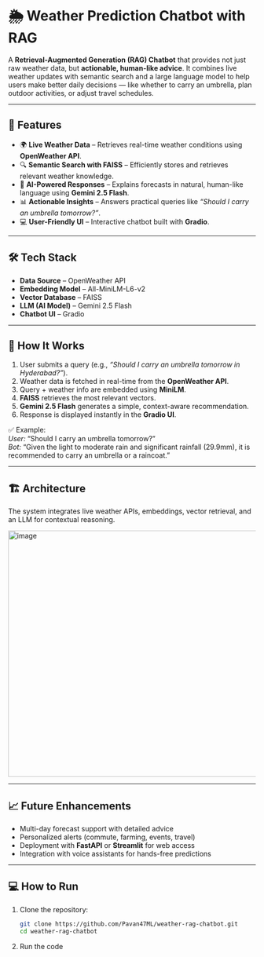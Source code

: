 # 🌦️ Weather Prediction Chatbot with RAG  
 
A **Retrieval-Augmented Generation (RAG) Chatbot** that provides not just raw weather data, but **actionable, human-like advice**. It combines live weather updates with semantic search and a large language model to help users make better daily decisions — like whether to carry an umbrella, plan outdoor activities, or adjust travel schedules.  
 
---
 
## 🚀 Features  
- 🌍 **Live Weather Data** – Retrieves real-time weather conditions using **OpenWeather API**.  
- 🔍 **Semantic Search with FAISS** – Efficiently stores and retrieves relevant weather knowledge.  
- 🤖 **AI-Powered Responses** – Explains forecasts in natural, human-like language using **Gemini 2.5 Flash**.  
- 📊 **Actionable Insights** – Answers practical queries like *“Should I carry an umbrella tomorrow?”*.  
- 💻 **User-Friendly UI** – Interactive chatbot built with **Gradio**.  
 
---
 
## 🛠️ Tech Stack  
- **Data Source** – OpenWeather API  
- **Embedding Model** – All-MiniLM-L6-v2  
- **Vector Database** – FAISS  
- **LLM (AI Model)** – Gemini 2.5 Flash  
- **Chatbot UI** – Gradio  
 
---
 
## 📄 How It Works  
1. User submits a query (e.g., *“Should I carry an umbrella tomorrow in Hyderabad?”*).  
2. Weather data is fetched in real-time from the **OpenWeather API**.  
3. Query + weather info are embedded using **MiniLM**.  
4. **FAISS** retrieves the most relevant vectors.  
5. **Gemini 2.5 Flash** generates a simple, context-aware recommendation.  
6. Response is displayed instantly in the **Gradio UI**.  
 
✅ Example:  
*User:* “Should I carry an umbrella tomorrow?”  
*Bot:* “Given the light to moderate rain and significant rainfall (29.9mm), it is recommended to carry an umbrella or a raincoat.”  
 
---
 
## 🏗️ Architecture  
 
The system integrates live weather APIs, embeddings, vector retrieval, and an LLM for contextual reasoning.  
 
<img width="1450" height="502" alt="image" src="https://github.com/user-attachments/assets/3106c33e-a630-4e30-84e4-a4a41c473f8a" />
 
 
---
 
## 📈 Future Enhancements  
- Multi-day forecast support with detailed advice  
- Personalized alerts (commute, farming, events, travel)  
- Deployment with **FastAPI** or **Streamlit** for web access  
- Integration with voice assistants for hands-free predictions  
 
---
 
## 💻 How to Run  
1. Clone the repository:  
   ```bash
   git clone https://github.com/Pavan47ML/weather-rag-chatbot.git
   cd weather-rag-chatbot
2. Run the code
